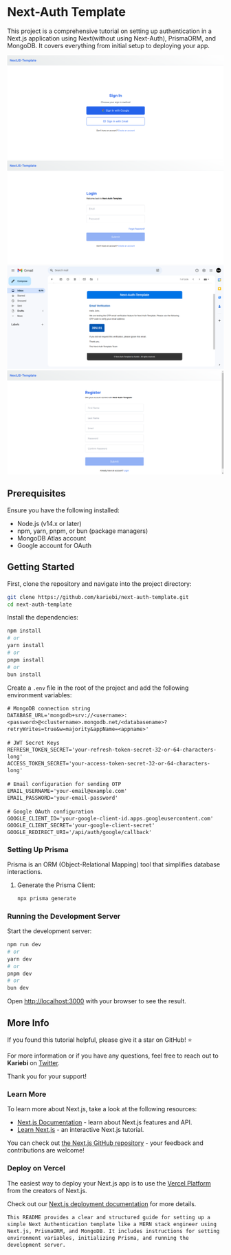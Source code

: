 # Next-Auth Template

This project is a comprehensive tutorial on setting up authentication in a Next.js application using Next(without using Next-Auth), PrismaORM, and MongoDB. It covers everything from initial setup to deploying your app.

![Sign-In](./gitassets/next-auth-template.png)
![Login form](./gitassets/login.png)
![OTP form](./gitassets/otp.png)
![Register](./gitassets/register.png)

## Prerequisites

Ensure you have the following installed:

- Node.js (v14.x or later)
- npm, yarn, pnpm, or bun (package managers)
- MongoDB Atlas account
- Google account for OAuth

## Getting Started

First, clone the repository and navigate into the project directory:

```bash
git clone https://github.com/kariebi/next-auth-template.git
cd next-auth-template
```

Install the dependencies:

```bash
npm install
# or
yarn install
# or
pnpm install
# or
bun install
```

Create a `.env` file in the root of the project and add the following environment variables:

```env
# MongoDB connection string
DATABASE_URL='mongodb+srv://<username>:<password>@<clustername>.mongodb.net/<databasename>?retryWrites=true&w=majority&appName=<appname>'

# JWT Secret Keys
REFRESH_TOKEN_SECRET='your-refresh-token-secret-32-or-64-characters-long'
ACCESS_TOKEN_SECRET='your-access-token-secret-32-or-64-characters-long'

# Email configuration for sending OTP
EMAIL_USERNAME='your-email@example.com'
EMAIL_PASSWORD='your-email-password'

# Google OAuth configuration
GOOGLE_CLIENT_ID='your-google-client-id.apps.googleusercontent.com'
GOOGLE_CLIENT_SECRET='your-google-client-secret'
GOOGLE_REDIRECT_URI='/api/auth/google/callback'
```

### Setting Up Prisma

Prisma is an ORM (Object-Relational Mapping) tool that simplifies database interactions.

1. Generate the Prisma Client:

    ```bash
    npx prisma generate
    ```


### Running the Development Server

Start the development server:

```bash
npm run dev
# or
yarn dev
# or
pnpm dev
# or
bun dev
```

Open [http://localhost:3000](http://localhost:3000) with your browser to see the result.


## More Info

If you found this tutorial helpful, please give it a star on GitHub! ⭐

For more information or if you have any questions, feel free to reach out to **Kariebi** on [Twitter](https://twitter.com/kariebi_).

Thank you for your support!

### Learn More

To learn more about Next.js, take a look at the following resources:

- [Next.js Documentation](https://nextjs.org/docs) - learn about Next.js features and API.
- [Learn Next.js](https://nextjs.org/learn) - an interactive Next.js tutorial.

You can check out [the Next.js GitHub repository](https://github.com/vercel/next.js/) - your feedback and contributions are welcome!

### Deploy on Vercel

The easiest way to deploy your Next.js app is to use the [Vercel Platform](https://vercel.com/new?utm_medium=default-template&filter=next.js&utm_source=create-next-app&utm_campaign=create-next-app-readme) from the creators of Next.js.

Check out our [Next.js deployment documentation](https://nextjs.org/docs/deployment) for more details.

```
This README provides a clear and structured guide for setting up a simple Next Authentication template like a MERN stack engineer using Next.js, PrismaORM, and MongoDB. It includes instructions for setting environment variables, initializing Prisma, and running the development server.